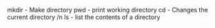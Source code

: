 
mkdir - Make directory
pwd - print working directory
cd - Changes the current directory /n
ls -  list the contents of a directory

